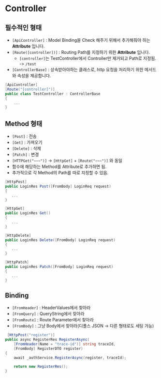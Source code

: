 # Controller

## 필수적인 형태
- `[ApiController]` : Model Binding을 Check 해주기 위해서 추가해줘야 하는 **Attribute** 입니다.
- `[Route([controller])]` : Routing Path를 지정하기 위한 **Attribute** 입니다. 
  - `[controller]`는 TestController에서 Controller만 제거되고 Path로 지정됨. -> `/test`
- `[ControllerBase]` : 상속받아야하는 클래스로, http 요청을 처리하기 위한 메서드와 속성을 제공합니다.
``` cs
[ApiController]
[Route("[controller]")]
public class TestController : ControllerBase
{
    ...
}
```
## Method 형태
- `[Post]` : 전송
- `[Get]` : 가져오기
- `[Delete]` : 삭제
- `[Patch]` : 변경
- `[HTTPGet("~~~")]` -> `[HttpGet]` + `[Route("~~~")]` 와 동일
- 함수에 해당하는 Method를 Attribute로 추가하면 됨.
- 추가적으로 각 Method의 Path를 따로 지정할 수 있음.
``` cs
[HttpPost]
public LoginRes Post([FromBody] LoginReq request)
{
   ...
}

[HttpGet]
public LoginRes Get()
{
   ...
}

[HttpDelete]
public LoginRes Delete([FromBody] LoginReq request)
{
   ...
}

[HttpPatch]
public LoginRes Patch([FromBody] LoginReq request)
{
   ...
}
```

## Binding
- `[FromHeader]` : HeaderValues에서 찾아라
- `[FromQuery]` : QueryString에서 찾아라
- `[FromRoute]` : Route Parameter에서 찾아라
- `[FromBody]` : 그냥 Body에서 찾아라(디폴스 JSON -> 다른 형태로도 세팅 가능)
``` cs
 [HttpPost("register")]
public async RegisterRes RegisterAsync(
    [FromHeader(Name = "trace-id")] string traceId,
    [FromBody] RegisterDTO register)
{
    await _authService.RegisterAsync(register, traceId);

    return new RegisterRes();
}
```